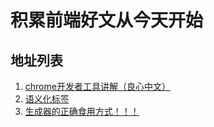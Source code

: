# 积累前端好文从今天开始
## 地址列表
1. [chrome开发者工具讲解（良心中文）](http://www.css88.com/doc/chrome-devtools/)
1. [语义化标签](http://www.html5jscss.com/html5-semantics-section.html#2)
1. [生成器的正确食用方式！！！](http://bg.biedalian.com/2013/12/21/harmony-generator.html)
